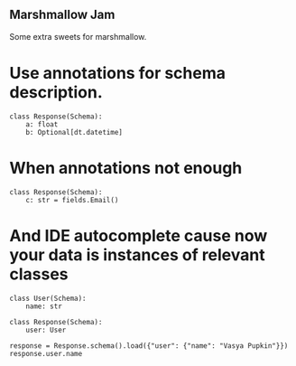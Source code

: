Marshmallow Jam
---------------

Some extra sweets for marshmallow. 


Use annotations for schema description.
=======================================

    class Response(Schema):
        a: float
        b: Optional[dt.datetime]
        

When annotations not enough
===========================

    class Response(Schema):
        c: str = fields.Email()


And IDE autocomplete cause now your data is instances of relevant classes
=========================================================================
    
    class User(Schema):
        name: str 

    class Response(Schema):
        user: User
        
    response = Response.schema().load({"user": {"name": "Vasya Pupkin"}})
    response.user.name
